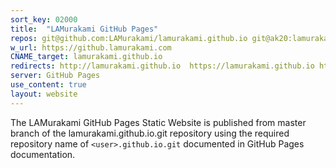 ```yaml
---
sort_key: 02000
title:  "LAMurakami GitHub Pages"
repos: git@github.com:LAMurakami/lamurakami.github.io git@ak20:lamurakami.github.io
w_url: https://github.lamurakami.com
CNAME_target: lamurakami.github.io
redirects: http://lamurakami.github.io  https://lamurakami.github.io http://github.lamurakami.com
server: GitHub Pages
use_content: true
layout: website
---
```


The LAMurakami GitHub Pages Static Website is published from master branch of the lamurakami.github.io.git repository using the required repository name of `<user>.github.io.git` documented in GitHub Pages documentation.
